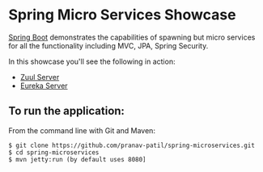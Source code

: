 # Spring Micro Services Showcase
[Spring Boot](https://docs.spring.io/spring-boot/docs/1.5.10.RELEASE/reference/htmlsingle/) demonstrates the capabilities of spawning but micro services for all the functionality 
including MVC, JPA, Spring Security.

In this showcase you'll see the following in action:

* [Zuul Server](https://cloud.spring.io/spring-cloud-netflix/multi/multi__router_and_filter_zuul.html)
* [Eureka Server](https://github.com/Netflix/eureka/wiki/Eureka-at-a-glance)

To run the application:
-------------------
From the command line with Git and Maven:

    $ git clone https://github.com/pranav-patil/spring-microservices.git
    $ cd spring-microservices
    $ mvn jetty:run (by default uses 8080]

